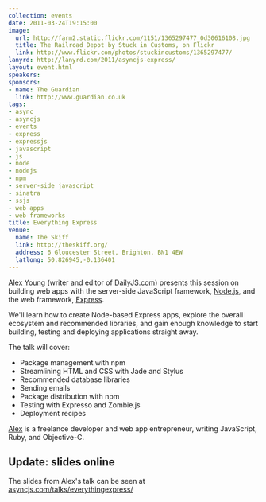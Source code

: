 ```yaml
---
collection: events
date: 2011-03-24T19:15:00
image:
  url: http://farm2.static.flickr.com/1151/1365297477_0d30616108.jpg
  title: The Railroad Depot by Stuck in Customs, on Flickr
  link: http://www.flickr.com/photos/stuckincustoms/1365297477/
lanyrd: http://lanyrd.com/2011/asyncjs-express/
layout: event.html
speakers:
sponsors:
- name: The Guardian
  link: http://www.guardian.co.uk
tags:
- async
- asyncjs
- events
- express
- expressjs
- javascript
- js
- node
- nodejs
- npm
- server-side javascript
- sinatra
- ssjs
- web apps
- web frameworks
title: Everything Express
venue:
  name: The Skiff
  link: http://theskiff.org/
  address: 6 Gloucester Street, Brighton, BN1 4EW
  latlong: 50.826945,-0.136401
---
```

<p class="summary"><a href="http://alexyoung.org">Alex Young</a> (writer and editor of <a href="http://dailyjs.com">DailyJS.com</a>) presents this session on building web apps with the server-side JavaScript framework, <a href="http://nodejs.org">Node.js</a>, and the web framework, <a href="http://expressjs.com">Express</a>.</p>

<p>We'll learn how to create Node-based Express apps, explore the overall ecosystem and recommended libraries, and gain enough knowledge to start building, testing and deploying applications straight away.</p>

<p>The talk will cover:</p>
<ul>
<li>Package management with npm</li>
    <li>Streamlining HTML and CSS with Jade and Stylus</li>
    <li>Recommended database libraries</li>
    <li>Sending emails</li>
    <li>Package distribution with npm</li>
    <li>Testing with Expresso and Zombie.js</li>
    <li>Deployment recipes</li>
</ul>
<p><a href="http://twitter.com/alex_young">Alex</a> is a freelance developer and web app entrepreneur, writing JavaScript, Ruby, and Objective-C.</p>

<h2>Update: slides online</h2>
<p>The slides from Alex's talk can be seen at <a href="https://asyncjs.com/talks/everythingexpress/">asyncjs.com/talks/everythingexpress/</a></p>
